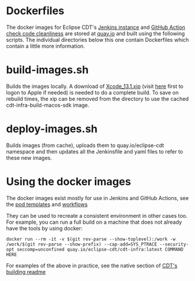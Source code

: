 Dockerfiles
============

The docker images for Eclipse CDT's [Jenkins instance](https://ci.eclipse.org/cdt/) and [GitHub Action check code cleanliness](https://github.com/eclipse-cdt/cdt/blob/main/.github/workflows/code-cleanliness.yml) are stored at [quay.io](https://quay.io/organization/eclipse-cdt) and built using the following scripts.
The individual directories below this one contain Dockerfiles which contain a little more information.

build-images.sh
===============

Builds the images locally. A download of [Xcode_13.1.xip](https://download.developer.apple.com/Developer_Tools/Xcode_13.1.xip/Xcode_13.1.xip.xip) (visit [here](https://developer.apple.com/download/more/) first to logon to Apple if needed) is needed to do a complete build. To save on rebuild times, the xip can be removed from the directory to use the cached cdt-infra-build-macos-sdk image.

deploy-images.sh
================

Builds images (from cache), uploads them to quay.io/eclipse-cdt namespace and then
updates all the Jenkinsfile and yaml files to refer to these new images.

Using the docker images
=======================

The docker images exist mostly for use in Jenkins and GitHub Actions, see the [pod templates](https://github.com/eclipse-cdt/cdt/blob/main/jenkins/pod-templates) and [workflows](https://github.com/eclipse-cdt/cdt/blob/main/.github/workflows/)

They can be used to recreate a consistent environment in other cases too. For example, you can run a full build on a machine that does not already have the tools by using docker:

```
docker run --rm -it -v $(git rev-parse --show-toplevel):/work -w /work/$(git rev-parse --show-prefix) --cap-add=SYS_PTRACE --security-opt seccomp=unconfined quay.io/eclipse-cdt/cdt-infra:latest COMMAND HERE
```

For examples of the above in practice, see the native section of [CDT's building readme](https://github.com/eclipse-cdt/cdt/blob/main/BUILDING.md#native)


